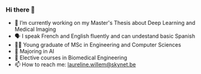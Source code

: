 ### Hi there 👋

- 🔭 I’m currently working on my Master's Thesis about Deep Learning and Medical Imaging
- 🗣️ I speak French and English fluently and can undestand basic Spanish
- 👩‍🎓 Young graduate of MSc in Engineering and Computer Sciences
- 🤖 Majoring in AI
- 🧬 Elective courses in Biomedical Engineering
- 📫 How to reach me: laureline.willem@skynet.be

<!--
**willeml12/willeml12** is a ✨ _special_ ✨ repository because its `README.md` (this file) appears on your GitHub profile.

Here are some ideas to get you started:

- 🔭 I’m currently working on ...
- 🌱 I’m currently learning ...
- 👯 I’m looking to collaborate on ...
- 🤔 I’m looking for help with ...
- 💬 Ask me about ...
- 📫 How to reach me: ...
- 😄 Pronouns: ...
- ⚡ Fun fact: ...
-->
